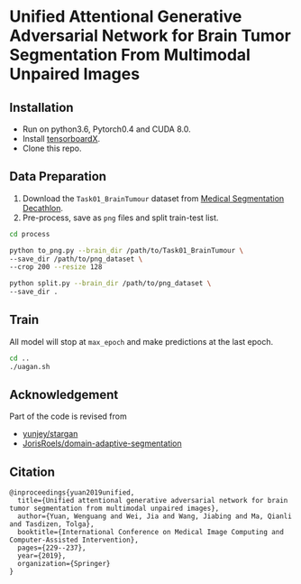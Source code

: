 # Unified Attentional Generative Adversarial Network for Brain Tumor Segmentation From Multimodal Unpaired Images

## Installation
- Run on python3.6, Pytorch0.4 and CUDA 8.0.
- Install [tensorboardX](https://github.com/lanpa/tensorboardX).
- Clone this repo.

## Data Preparation
1. Download the `Task01_BrainTumour` dataset from [Medical Segmentation Decathlon](http://medicaldecathlon.com/).
2. Pre-process, save as `png` files and split train-test list.
```bash
cd process

python to_png.py --brain_dir /path/to/Task01_BrainTumour \
--save_dir /path/to/png_dataset \
--crop 200 --resize 128

python split.py --brain_dir /path/to/png_dataset \
--save_dir .
```

## Train
All model will stop at `max_epoch` and make predictions at the last epoch.
```bash
cd ..
./uagan.sh
```

## Acknowledgement
Part of the code is revised from
- [yunjey/stargan](https://github.com/yunjey/stargan)
- [JorisRoels/domain-adaptive-segmentation](https://github.com/JorisRoels/domain-adaptive-segmentation)

## Citation
```
@inproceedings{yuan2019unified,
  title={Unified attentional generative adversarial network for brain tumor segmentation from multimodal unpaired images},
  author={Yuan, Wenguang and Wei, Jia and Wang, Jiabing and Ma, Qianli and Tasdizen, Tolga},
  booktitle={International Conference on Medical Image Computing and Computer-Assisted Intervention},
  pages={229--237},
  year={2019},
  organization={Springer}
}
```
